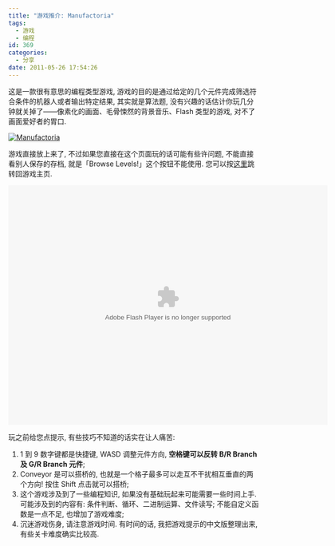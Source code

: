 ```yaml
---
title: "游戏推介: Manufactoria"
tags:
  - 游戏
  - 编程
id: 369
categories:
  - 分享
date: 2011-05-26 17:54:26
---
```


这是一款很有意思的编程类型游戏, 游戏的目的是通过给定的几个元件完成筛选符合条件的机器人或者输出特定结果, 其实就是算法题, 没有兴趣的话估计你玩几分钟就关掉了——像素化的画面、毛骨悚然的背景音乐、Flash 类型的游戏, 对不了画面爱好者的胃口.

[![Manufactoria](//img.beamnote.com/2011/manufactoria.jpg)](//img.beamnote.com/2011/manufactoria.jpg)<!-- more -->

游戏直接放上来了, 不过如果您直接在这个页面玩的话可能有些许问题, 不能直接看别人保存的存档, 就是「Browse Levels!」这个按钮不能使用. 您可以按[这里](http://www.kongregate.com/games/PleasingFungus/manufactoria)跳转回游戏主页.

<object width="640" height="480" classid="clsid:d27cdb6e-ae6d-11cf-96b8-444553540000" codebase="http://download.macromedia.com/pub/shockwave/cabs/flash/swflash.cab#version=6,0,40,0"><param name="src" value="http://chat.kongregate.com/gamez/0008/0396/live/Manufactoria.swf" /><embed width="640" height="480" type="application/x-shockwave-flash" src="http://chat.kongregate.com/gamez/0008/0396/live/Manufactoria.swf" /></object>

玩之前给您点提示, 有些技巧不知道的话实在让人痛苦:

1. 1 到 9 数字键都是快捷键, WASD 调整元件方向, **空格键可以反转 B/R Branch 及 G/R Branch 元件**;
2. Conveyor 是可以搭桥的, 也就是一个格子最多可以走互不干扰相互垂直的两个方向\! 按住 Shift 点击就可以搭桥;
3. 这个游戏涉及到了一些编程知识, 如果没有基础玩起来可能需要一些时间上手. 可能涉及到的内容有: 条件判断、循环、二进制运算、文件读写; 不能自定义函数是一点不足, 也增加了游戏难度;
4. 沉迷游戏伤身, 请注意游戏时间.
有时间的话, 我把游戏提示的中文版整理出来, 有些关卡难度确实比较高.
